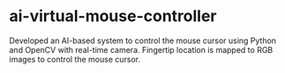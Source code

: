 # ai-virtual-mouse-controller
Developed an AI-based system to control the mouse cursor using Python and OpenCV with real-time camera. Fingertip location is mapped to RGB images to control the mouse cursor.
